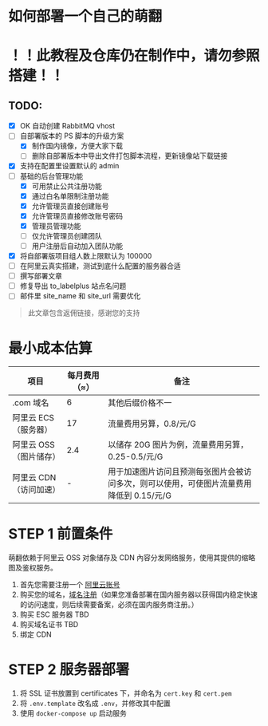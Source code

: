 # 如何部署一个自己的萌翻

# ！！此教程及仓库仍在制作中，请勿参照搭建！！

## TODO:

- [x] OK 自动创建 RabbitMQ vhost
- [ ] 自部署版本的 PS 脚本的升级方案
  - [x] 制作国内镜像，方便大家下载
  - [ ] 删除自部署版本中导出文件打包脚本流程，更新镜像站下载链接
- [x] 支持在配置里设置默认的 admin
- [ ] 基础的后台管理功能
  - [x] 可用禁止公共注册功能
  - [x] 通过白名单限制注册功能
  - [x] 允许管理员直接创建账号
  - [x] 允许管理员直接修改账号密码
  - [x] 管理员管理功能
  - [ ] 仅允许管理员创建团队
  - [ ] 用户注册后自动加入团队功能
- [x] 将自部署版项目组人数上限默认为 100000
- [ ] 在阿里云真实搭建，测试到底什么配置的服务器合适
- [ ] 撰写部署文章
- [ ] 修复导出 to_labelplus 站点名问题
- [ ] 邮件里 site_name 和 site_url 需要优化

> 此文章包含返佣链接，感谢您的支持

# 最小成本估算

| 项目                   | 每月费用（≈） | 备注                                                                                     |
| ---------------------- | ------------- | ---------------------------------------------------------------------------------------- |
| .com 域名              | 6             | 其他后缀价格不一                                                                         |
| 阿里云 ECS（服务器）   | 17            | 流量费用另算，0.8/元/G                                                                   |
| 阿里云 OSS（图片储存） | 2.4           | 以储存 20G 图片为例，流量费用另算，0.25-0.5/元/G                                         |
| 阿里云 CDN（访问加速） | -             | 用于加速图片访问且预测每张图片会被访问多次，则可以使用，可使图片流量费用降低到 0.15/元/G |

# STEP 1 前置条件

萌翻依赖于阿里云 OSS 对象储存及 CDN 內容分发网络服务，使用其提供的缩略图及鉴权服务。

1. 首先您需要注册一个 <a href="https://www.aliyun.com/?source=5176.11533457&userCode=6ce80f9c" target="_blank" rel="noopener noreferrer nofollow">阿里云账号</a>
1. 购买您的域名，<a href="https://wanwang.aliyun.com/?source=5176.11533457&userCode=6ce80f9c" target="_blank" rel="noopener noreferrer nofollow">域名注册</a>（如果您准备部署在国内服务器以获得国内稳定快速的访问速度，则后续需要备案，必须在国内服务商注册。）
1. 购买 ESC 服务器 TBD
1. 购买域名证书 TBD
1. 绑定 CDN

# STEP 2 服务器部署

1. 将 SSL 证书放置到 certificates 下，并命名为 `cert.key` 和 `cert.pem`
1. 将 `.env.template` 改名成 `.env`，并修改其中配置
1. 使用 `docker-compose up` 启动服务
